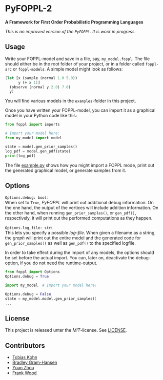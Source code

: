 # PyFOPPL-2

**A Framework for First Order Probabilistic Programming Languages**

_This is an improved version of the `PyFOPPL`. It is work in progress._

## Usage

Write your FOPPL-model and save in a file, say, `my_model.foppl`. The file
should either be in the root folder of your project, or in a folder called
`foppl-src` or `foppl-models`. A simple model might look as follows:
```clojure
(let [x (sample (normal 1.0 5.0))
      y (+ x 1)]
  (observe (normal y 2.0) 7.0)
  y)
```
You will find various models in the `examples`-folder in this project.

Once you have written your FOPPL-model, you can import it as a graphical
model in your Python code like this:

```python
from foppl import imports

# Import your model here:
from my_model import model

state = model.gen_prior_samples()
log_pdf = model.gen_pdf(state)
print(log_pdf)
```

The file [example.py](example.py) shows how you might import a FOPPL mode, 
print out the generated graphical model, or generate samples from it. 

## Options

`Options.debug: bool`:  
  When set to `True`, _PyFOPPL_ will print out additional debug information.
  On the one hand, the output of the vertices will include addition
  information. On the other hand, when running `gen_prior_samples()`, or
  `gen_pdf()`, respectively, it will print out the performed computations
  as they happen.
  
`Options.log_file: str`:  
  This lets you specify a possible _log-file_. When given a filename as a
  string, the _graph_ will print out the entire model and the generated
  code for `gen_prior_samples()` as well as `gen_pdf()` to the specified
  logfile.

In order to take effect during the import of any models, the options should
be set before the actual import. You can, later on, deactivate the 
debug-option, if you do not need the runtime-output.
```python
from foppl import Options
Options.debug = True

import my_model  # Import your model here!

Options.debug = False
state = my_model.model.gen_prior_samples()
...
```

## License

This project is released unter the _MIT_-license. 
See [LICENSE](LICENSE.txt).

## Contributors

- [Tobias Kohn](https://tobiaskohn.ch)
- [Bradley Gram-Hansen](http://www.robots.ox.ac.uk/~bradley/)
- [Yuan Zhou](https://www.cs.ox.ac.uk/people/yuan.zhou/)
- [Frank Wood](http://www.robots.ox.ac.uk/~fwood/)
